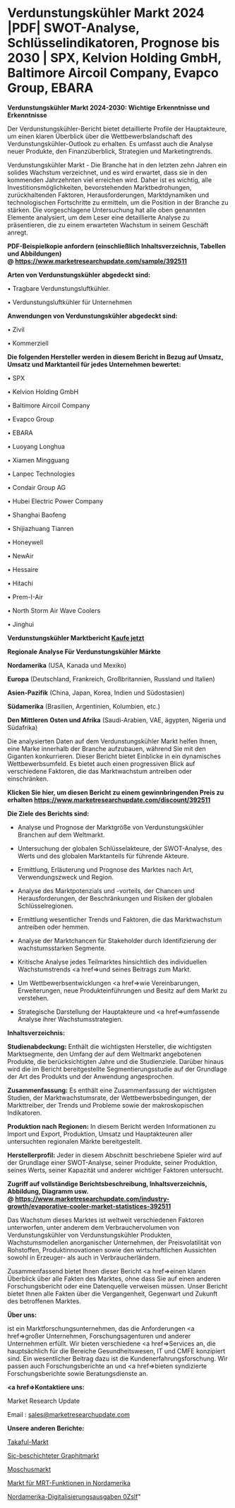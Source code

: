 # Verdunstungskühler Markt 2024 |PDF| SWOT-Analyse, Schlüsselindikatoren, Prognose bis 2030 | SPX, Kelvion Holding GmbH, Baltimore Aircoil Company, Evapco Group, EBARA

<strong>Verdunstungskühler Markt 2024-2030: Wichtige Erkenntnisse und Erkenntnisse</strong>

Der Verdunstungskühler-Bericht bietet detaillierte Profile der Hauptakteure, um einen klaren Überblick über die Wettbewerbslandschaft des Verdunstungskühler-Outlook zu erhalten. Es umfasst auch die Analyse neuer Produkte, den Finanzüberblick, Strategien und Marketingtrends.

Verdunstungskühler Markt - Die Branche hat in den letzten zehn Jahren ein solides Wachstum verzeichnet, und es wird erwartet, dass sie in den kommenden Jahrzehnten viel erreichen wird. Daher ist es wichtig, alle Investitionsmöglichkeiten, bevorstehenden Marktbedrohungen, zurückhaltenden Faktoren, Herausforderungen, Marktdynamiken und technologischen Fortschritte zu ermitteln, um die Position in der Branche zu stärken. Die vorgeschlagene Untersuchung hat alle oben genannten Elemente analysiert, um dem Leser eine detaillierte Analyse zu präsentieren, die zu einem erwarteten Wachstum in seinem Geschäft anregt.

<strong><b>PDF-Beispielkopie anfordern (einschließlich Inhaltsverzeichnis, Tabellen und Abbildungen) @ </b></strong><strong><a href=https://www.marketresearchupdate.com/sample/392511><strong>https://www.marketresearchupdate.com/sample/392511</u></a></strong></strong>

<strong>Arten von Verdunstungskühler abgedeckt sind:</strong>

• Tragbare Verdunstungsluftkühler.

• Verdunstungsluftkühler für Unternehmen

<strong>Anwendungen von Verdunstungskühler abgedeckt sind:</strong>

• Zivil

• Kommerziell

<strong>Die folgenden Hersteller werden in diesem Bericht in Bezug auf Umsatz, Umsatz und Marktanteil für jedes Unternehmen bewertet:</strong>

• SPX

• Kelvion Holding GmbH

• Baltimore Aircoil Company

• Evapco Group

• EBARA

• Luoyang Longhua

• Xiamen Mingguang

• Lanpec Technologies

• Condair Group AG

• Hubei Electric Power Company

• Shanghai Baofeng

• Shijiazhuang Tianren

• Honeywell

• NewAir

• Hessaire

• Hitachi

• Prem-I-Air

• North Storm Air Wave Coolers

• Jinghui

<strong>Verdunstungskühler Marktbericht <a href=https://www.marketresearchupdate.com/buynow/392511>Kaufe jetzt</a></strong>

<strong>Regionale Analyse Für Verdunstungskühler Märkte</strong>

<strong>Nordamerika</strong> (USA, Kanada und Mexiko)

<strong>Europa</strong> (Deutschland, Frankreich, Großbritannien, Russland und Italien)

<strong>Asien-Pazifik</strong> (China, Japan, Korea, Indien und Südostasien)

<strong>Südamerika</strong> (Brasilien, Argentinien, Kolumbien, etc.)

<strong>Den Mittleren</strong> <strong>Osten und Afrika</strong> (Saudi-Arabien, VAE, ägypten, Nigeria und Südafrika)

Die analysierten Daten auf dem Verdunstungskühler Markt helfen Ihnen, eine Marke innerhalb der Branche aufzubauen, während Sie mit den Giganten konkurrieren. Dieser Bericht bietet Einblicke in ein dynamisches Wettbewerbsumfeld. Es bietet auch einen progressiven Blick auf verschiedene Faktoren, die das Marktwachstum antreiben oder einschränken.

<strong>Klicken Sie hier, um diesen Bericht zu einem gewinnbringenden Preis zu erhalten
</strong><strong><a href=https://www.marketresearchupdate.com/discount/392511>https://www.marketresearchupdate.com/discount/392511</b></u></strong></a>

<strong>Die Ziele des Berichts sind:</strong>

- Analyse und Prognose der Marktgröße von Verdunstungskühler Branchen auf dem Weltmarkt.

- Untersuchung der globalen Schlüsselakteure, der SWOT-Analyse, des Werts und des globalen Marktanteils für führende Akteure.

- Ermittlung, Erläuterung und Prognose des Marktes nach Art, Verwendungszweck und Region.

- Analyse des Marktpotenzials und -vorteils, der Chancen und Herausforderungen, der Beschränkungen und Risiken der globalen Schlüsselregionen.

- Ermittlung wesentlicher Trends und Faktoren, die das Marktwachstum antreiben oder hemmen.

- Analyse der Marktchancen für Stakeholder durch Identifizierung der wachstumsstarken Segmente.

- Kritische Analyse jedes Teilmarktes hinsichtlich des individuellen Wachstumstrends <a href=>und</a> seines Beitrags zum Markt.

- Um Wettbewerbsentwicklungen <a href=>wie</a> Vereinbarungen, Erweiterungen, neue Produkteinführungen und Besitz auf dem Markt zu verstehen.

- Strategische Darstellung der Hauptakteure und <a href=>umfas</a>sende Analyse ihrer Wachstumsstrategien.

<strong>Inhaltsverzeichnis:</strong>

<strong>Studienabdeckung:</strong> Enthält die wichtigsten Hersteller, die wichtigsten Marktsegmente, den Umfang der auf dem Weltmarkt angebotenen Produkte, die berücksichtigten Jahre und die Studienziele. Darüber hinaus wird die im Bericht bereitgestellte Segmentierungsstudie auf der Grundlage der Art des Produkts und der Anwendung angesprochen.

<strong>Zusammenfassung:</strong> Es enthält eine Zusammenfassung der wichtigsten Studien, der Marktwachstumsrate, der Wettbewerbsbedingungen, der Markttreiber, der Trends und Probleme sowie der makroskopischen Indikatoren.

<strong>Produktion nach Regionen:</strong> In diesem Bericht werden Informationen zu Import und Export, Produktion, Umsatz und Hauptakteuren aller untersuchten regionalen Märkte bereitgestellt.

<strong>Herstellerprofil:</strong> Jeder in diesem Abschnitt beschriebene Spieler wird auf der Grundlage einer SWOT-Analyse, seiner Produkte, seiner Produktion, seines Werts, seiner Kapazität und anderer wichtiger Faktoren untersucht.

<strong><b>Zugriff auf vollständige Berichtsbeschreibung, Inhaltsverzeichnis, Abbildung, Diagramm usw. @ </b></strong><strong><a href=https://www.marketresearchupdate.com/industry-growth/evaporative-cooler-market-statistices-392511>https://www.marketresearchupdate.com/industry-growth/evaporative-cooler-market-statistices-392511</a></strong>

Das Wachstum dieses Marktes ist weltweit verschiedenen Faktoren unterworfen, unter anderem dem Verbrauchervolumen von Verdunstungskühler von Verdunstungskühler Produkten, Wachstumsmodellen anorganischer Unternehmen, der Preisvolatilität von Rohstoffen, Produktinnovationen sowie den wirtschaftlichen Aussichten sowohl in Erzeuger- als auch in Verbraucherländern.

Zusammenfassend bietet Ihnen dieser Bericht <a href=>einen</a> klaren Überblick über alle Fakten des Marktes, ohne dass Sie auf einen anderen Forschungsbericht oder eine Datenquelle verweisen müssen. Unser Bericht bietet Ihnen alle Fakten über die Vergangenheit, Gegenwart und Zukunft des betroffenen Marktes.

<strong>Über uns:</strong>

 ist ein Marktforschungsunternehmen, das die Anforderungen <a href=>großer</a> Unternehmen, Forschungsagenturen und anderer Unternehmen erfüllt. Wir bieten verschiedene <a href=>Services</a> an, die hauptsächlich für die Bereiche Gesundheitswesen, IT und CMFE konzipiert sind. Ein wesentlicher Beitrag dazu ist die Kundenerfahrungsforschung. Wir passen auch Forschungsberichte an und <a href=>bieten</a> syndizierte Forschungsberichte sowie Beratungsdienste an.

<strong><a href=>Kontaktiere uns:</a></strong>

Market Research Update

Email : sales@marketresearchupdate.com

<strong>Unsere anderen Berichte:</strong>

<a href=https://www.linkedin.com/pulse/takaful-market-opportunities-stay-ahead>Takaful-Markt</a>

<a href=https://www.linkedin.com/pulse/sic-coated-graphite-market-report-2023>Sic-beschichteter Graphitmarkt</a>

<a href=https://www.linkedin.com/pulse/musk-market-sizing-up-anticipating-trends-consumption>Moschusmarkt</a>

<a href=https://www.linkedin.com/pulse/north-america-mri-functional-market-2023-booming>Markt für MRT-Funktionen in Nordamerika</a>

<a href=https://www.linkedin.com/pulse/north-america-digitization-spending-0zslf/>Nordamerika-Digitalisierungsausgaben 0Zslf</a>"
